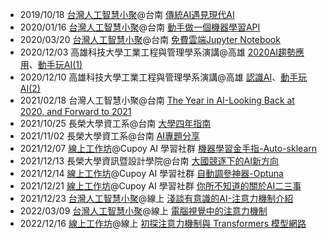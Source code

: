 
- 2019/10/18 [台灣人工智慧小聚](https://medium.com/ai-academy-taiwan/當傳統ai遇見現代ai-ac51d6814918)@台南 [傳統AI遇見現代AI](https://github.com/andy6804tw/speach-archive/blob/main/2019/20191018-當傳統AI遇見現代AI/20191018-當傳統AI遇見現代AI.pdf)
- 2020/01/16 [台灣人工智慧小聚](https://www.facebook.com/groups/taiwan.ai.meetup/permalink/2443862985925219/)@台南 [動手做一個機器學習API](https://github.com/andy6804tw/speach-archive/blob/main/2020/20200116-動手做一個機器學習API/20200116-動手做一個機器學習API.pdf)
- 2020/03/20 [台灣人工智慧小聚](https://www.facebook.com/aiacademy.tw/photos/g.1651582658486593/2320758821359215)@台南 [免費雲端Jupyter Notebook](https://github.com/andy6804tw/speach-archive/blob/main/2020/20200320-%E5%85%8D%E8%B2%BB%E9%9B%B2%E7%AB%AFJupyter%20Notebook/20200320-%E5%85%8D%E8%B2%BB%E9%9B%B2%E7%AB%AFJupyter%20Notebook.pdf)
- 2020/12/03 高雄科技大學工業工程與管理學系演講@高雄 [2020AI趨勢應用](https://github.com/andy6804tw/speach-archive/blob/main/2020/20201203-高雄科技大學工業工程與管理學系演講/2020AI趨勢應用.pdf)、[動手玩AI(1)](https://github.com/andy6804tw/speach-archive/blob/main/2020/20201203-高雄科技大學工業工程與管理學系演講/動手玩AI(1).pdf)
- 2020/12/10 高雄科技大學工業工程與管理學系演講@高雄 [認識AI](https://github.com/andy6804tw/speach-archive/blob/main/2020/20201210-高雄科技大學工業工程與管理學系演講/認識AI.pdf)、[動手玩AI(2)](https://github.com/andy6804tw/speach-archive/blob/main/2020/20201210-高雄科技大學工業工程與管理學系演講/動手玩AI(2).pdf)
- 2021/02/18 台灣人工智慧小聚@台南 [The Year in AI-Looking Back at 2020, and Forward to 2021](https://github.com/andy6804tw/speach-archive/blob/main/2021/20210218-The%20Year%20in%20AI-Looking%20Back%20at%202020%2C%20and%20Forward%20to%202021/The%20Year%20in%20AI-Looking%20Back%20at%202020%2C%20and%20Forward%20to%202021.pdf)
- 2021/10/25 長榮大學資工系@台南 [大學四年指南](https://github.com/andy6804tw/speach-archive/blob/main/2021/20211025-大學四年指南/大學四年指南.pdf)
- 2021/11/02 長榮大學資工系@台南 [AI專題分享](https://github.com/andy6804tw/speach-archive/blob/main/2021/20211102-AI專題分享/AI專題分享.pdf)
- 2021/12/07 [線上工作坊](https://www.cupoy.com/event-content/0000017D4AD11FBB000000036375706F795F72656C6561736553747564794576656E74)@Cupoy AI 學習社群 [機器學習金手指-Auto-sklearn](https://github.com/andy6804tw/speach-archive/blob/main/2021/20211207-機器學習金手指-Auto-sklearn/機器學習金手指-Auto-sklearn.pdf)
- 2021/12/13 長榮大學資訊暨設計學院@台南 [大國競逐下的AI新方向](https://github.com/andy6804tw/speach-archive/blob/main/2021/20211213-長榮演講/長榮演講.pdf)
- 2021/12/14 [線上工作坊](https://www.cupoy.com/event-content/0000017D4AD11FBB000000036375706F795F72656C6561736553747564794576656E74)@Cupoy AI 學習社群 [自動調參神器-Optuna](https://github.com/andy6804tw/speach-archive/blob/main/2021/20211214-自動調參神器-Optuna/自動調參神器-Optuna.pdf)
- 2021/12/21 [線上工作坊](https://www.cupoy.com/event-content/0000017D4AD11FBB000000036375706F795F72656C6561736553747564794576656E74)@Cupoy AI 學習社群 [你所不知道的關於AI二三事](https://github.com/andy6804tw/speach-archive/blob/main/2021/20211221-你所不知道的關於AI二三事/你所不知道的關於AI二三事.pdf)
- 2021/12/23 [台灣人工智慧小聚](https://medium.com/@andy6804tw/淺談有意識的-ai-注意力機制介紹-59ec5b825b3e)@線上 [淺談有意識的AI-注意力機制介紹](https://github.com/andy6804tw/speach-archive/blob/main/2021/20211223-淺談有意識的AI-注意力機制介紹/淺談有意識的AI-注意力機制介紹.pdf)
- 2022/03/09 [台灣人工智慧小聚](https://medium.com/@andy6804tw/電腦視覺中的注意力機制-545e08c1afc1)@線上 [電腦視覺中的注意力機制](https://github.com/andy6804tw/speach-archive/blob/main/2022/20220309-電腦視覺中的注意力機制/電腦視覺中的注意力機制.pdf)
- 2022/12/16 [線上工作坊](https://medium.com/@andy6804tw/電腦視覺中的注意力機制-545e08c1afc1)@線上 [初探注意力機制與 Transformers 模型網路](https://www.cupoy.com/collection/00000184E06105A9000000056375706F795F72656C656173654355?layoutType=introduction)